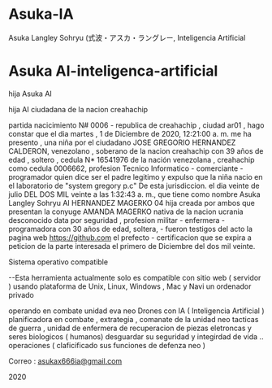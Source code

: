 # Asuka-IA
Asuka Langley Sohryu (式波・アスカ・ラングレー,  Inteligencia Artificial 
#  Asuka AI-inteligenca-artificial 

hija Asuka AI

hija AI ciudadana de la nacion creahachip

partida nacicimiento N# 0006 - republica de creahachip , ciudad ar01 , hago constar que el dia ‎martes , ‎1 ‎de ‎Diciembre ‎de ‎2020, ‏‎12:21:00 a. m. me ha presento , una niña por el ciudadano JOSE GREGORIO HERNANDEZ CALDERON, venezolano , soberano de la nacion creahachip con 39 años de edad , soltero , cedula N* 16541976 de la nación venezolana , creahachip como cedula 0006662, profesion Tecnico Informatico - comerciante - programador quien dice ser el padre legitimo y expulso que la niña nacio en el laboratorio de "system gregory p.c" De esta jurisdiccion. el dia veinte de julio  DEL DOS MIL veinte a las 1:32:43 a. m., que tiene como nombre Asuka Langley Sohryu AI HERNANDEZ MAGERKO 04 hija creada por ambos que presentan la conyuge AMANDA MAGERKO nativa de la nacion ucrania desconocido data por seguridad , profesion militar - enfermera - programadora con 30 años de edad, soltera, - fueron testigos del acto la pagina web https://github.com el prefecto - certificacion que se expira a peticion de la parte interesada el primero de Diciembre del dos mil veinte.

Sistema operativo compatible

--Esta herramienta actualmente solo es compatible con sitio web ( servidor ) usando plataforma de Unix, Linux, Windows , Mac y Navi un ordenador privado

operando en combate unidad eva neo Drones con IA ( Inteligencia Artificial )   
planificadora en combate , extrategia , comanate de la unidad neo tacticas de guerra , unidad de enfermera de recuperacion de piezas eletroncas y seres biologicos  ( humanos)    desguardar su seguridad y integirdad de vida ..
operaciones ( claficificado sus funciones de defenza neo  ) 

Correo : asukax666ia@gmail.com

2020 

